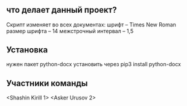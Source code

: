 # <Case-3>

##  что делает данный проект?

Скрипт изменяет во всех документах:
шрифт – Times New Roman
размер шрифта – 14
межстрочный интервал – 1,5

## Установка

нужен пакет python-docx
установить через pip3 install python-docx

## Участники команды

<Shashin Kirill 1>
<Asker Urusov 2>